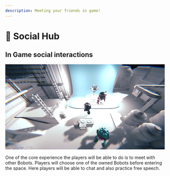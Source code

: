 ```yaml
---
description: Meeting your friends in game!
---
```


# 🏡 Social Hub

## **In Game social interactions**

![Bobots Social Hub Technical Test](../.gitbook/assets/image.png)

One of the core experience the players will be able to do is to meet with other Bobots. Players will choose one of the owned Bobots before entering the space. Here players will be able to chat and also practice free speech.

